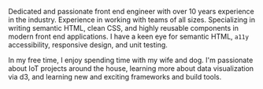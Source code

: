 Dedicated and passionate front end engineer with over 10 years 
experience in the industry. Experience in working with teams
of all sizes. Specializing in writing semantic HTML, clean CSS, 
and highly reusable components in modern front end applications.
I have a keen eye for semantic HTML, 
<span class="screen-only">`a11y`</span><span class="print-only">
accessibility</span>, responsive design, and unit testing.

In my free time, I enjoy spending time with my wife and dog. I'm 
passionate about IoT projects around the house, learning more about 
data visualization via d3, and learning new and exciting frameworks 
and build tools.
